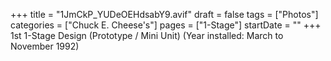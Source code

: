+++
title = "1JmCkP_YUDeOEHdsabY9.avif"
draft = false
tags = ["Photos"]
categories = ["Chuck E. Cheese's"]
pages = ["1-Stage"]
startDate = ""
+++
1st 1-Stage Design (Prototype / Mini Unit) (Year installed: March to November 1992)
